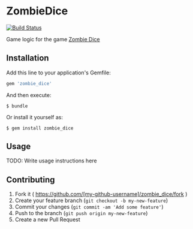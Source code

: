 # ZombieDice

[![Build Status](https://travis-ci.org/vheuken/zombie_dice.svg?branch=master)](https://travis-ci.org/vheuken/zombie_dice)

Game logic for the game [Zombie Dice](http://www.sjgames.com/dice/zombiedice/)
## Installation

Add this line to your application's Gemfile:

```ruby
gem 'zombie_dice'
```

And then execute:

    $ bundle

Or install it yourself as:

    $ gem install zombie_dice

## Usage

TODO: Write usage instructions here

## Contributing

1. Fork it ( https://github.com/[my-github-username]/zombie_dice/fork )
2. Create your feature branch (`git checkout -b my-new-feature`)
3. Commit your changes (`git commit -am 'Add some feature'`)
4. Push to the branch (`git push origin my-new-feature`)
5. Create a new Pull Request
